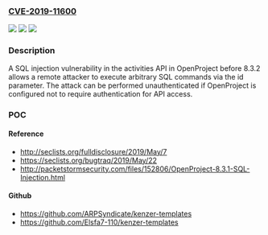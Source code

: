 ### [CVE-2019-11600](https://cve.mitre.org/cgi-bin/cvename.cgi?name=CVE-2019-11600)
![](https://img.shields.io/static/v1?label=Product&message=n%2Fa&color=blue)
![](https://img.shields.io/static/v1?label=Version&message=n%2Fa&color=blue)
![](https://img.shields.io/static/v1?label=Vulnerability&message=n%2Fa&color=brighgreen)

### Description

A SQL injection vulnerability in the activities API in OpenProject before 8.3.2 allows a remote attacker to execute arbitrary SQL commands via the id parameter. The attack can be performed unauthenticated if OpenProject is configured not to require authentication for API access.

### POC

#### Reference
- http://seclists.org/fulldisclosure/2019/May/7
- https://seclists.org/bugtraq/2019/May/22
- http://packetstormsecurity.com/files/152806/OpenProject-8.3.1-SQL-Injection.html

#### Github
- https://github.com/ARPSyndicate/kenzer-templates
- https://github.com/Elsfa7-110/kenzer-templates

